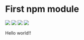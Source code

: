 # First npm module

![](https://img.shields.io/github/issues/ddody/first-module.svg)
![](https://img.shields.io/github/forks/ddody/first-module.svg)
![](https://img.shields.io/github/stars/ddody/first-module.svg)
![](https://img.shields.io/github/license/ddody/first-module.svg)

Hello world!!